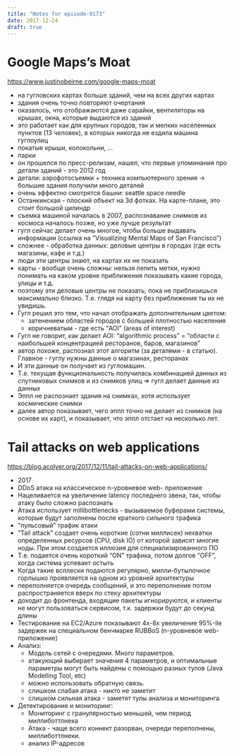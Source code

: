 ```yaml
---
title: "Notes for episode-0173"
date: 2017-12-24
draft: true
---
```


# Google Maps’s Moat
https://www.justinobeirne.com/google-maps-moat

- на гугловских картах больше зданий, чем на всех других картах
- здания очень точно повторяют очертания
- оказалось, что отображаются даже сарайки, вентиляторы на крышах, окна, которые выдаются из зданий
- это работает как для крупных городов, так и мелких населенных пунктов (13 человек), в которых никогда не ездила машина гуглоулиц
- покатые крыши, колокольни, …
- парки
- он прошелся по пресс-релизам, нашел, что первые упоминания про детали зданий - это 2012 год
- детали: аэрофотосъемки + техника компьютерного зрения -> большие здания получили много деталей
- очень эффектно смотрятся башни: seattle space needle
- Останкинская - плоский объект на 3d фотках. На карте-плане, это стоит большой цилиндр
- съемка машиной началась в 2007, распознавание снимков из космоса началось позже, но уже лучше результат
- гугл сейчас делает очень многое, чтобы больше выдавать информации (ссылка на “Visualizing Mental Maps of San Francisco”)
- сложнее - обработка данных: деловые центры в городах (где есть магазины, кафе и т.д.)
- люди эти центры знают, на картах их не показать
- карты - вообще очень сложны: нельзя лепить метки, нужно понимать на каком уровне приближения показывать какие города, улицы и т.д.
- поэтому эти деловые центры не показать, пока не приблизишься максимально близко. Т.е. глядя на карту без приближения ты их не увидишь.
- Гугл решил это тем, что начал отображать дополнительным цветом:
    - затенением областей городов с большей плотностью населения
    - коричневатым - где есть “AOI” (areas of interest)
- Гугл не говорит, как делает AOI: “algorithmic process” = “области с наибольшей концентрацией ресторанов, баров, магазинов”
- автор похоже, распознал этот алгоритм (за деталями - в статью). Главное - гуглу нужны данные о магазинах, ресторанах
- И эти данные он получает из гугломашин.
- Т.е. текущая функциональность получилась комбинацией данных из спутниковых снимков и из снимков улиц => гугл делает данные из данных
- Эппл не распознает здания на снимках, хотя использует космические снимки
- далее автор показывает, чего эппл точно не делает из снимков (на основе их карт), и показывает, что эппл отстает на несколько лет.


# Tail attacks on web applications
https://blog.acolyer.org/2017/12/11/tail-attacks-on-web-applications/

- 2017
- DDoS атака на классическое n-уровневое  web- приложение
- Нацеливается на увеличение latency последнего звена, так, чтобы атаку было сложно распознать
- Атака использует millibottlenecks - вызываемое буферами системы, которые будут заполнены после краткого сильного трафика
- “пульсовый” трафик атаки
- “Tail attack” создает очень короткие (сотни миллисек) нехватки определенных ресурсов (CPU, disk IO) от которой зависят многие ноды. При этом создается иллюзия для специализированного ПО
- Т.е. подается очень короткий “ON” трафика, потом долгое “OFF”, когда система успевает остыть
- Когда такие всплески подаются регулярно, милли-бутылочное горлышко проявляется на одном из уровней архитектуры
- переполняется очередь сообщений, и это переполнение потом распространяется вверх по стеку архитектуры
- доходит до фронтенда, входящие пакеты игнорируются, и клиенты не могут пользоваться сервисом, т.к. задержки будут до секунд длины
- Тестирование на EC2/Azure показывают 4x-8x увеличение 95%-ile задержек на специальном бенчмарке RUBBoS (n-уровневое web-приложение)
- Анализ:
    - Модель сетей с очередями. Много параметров.
    - атакующий выбирает значения 4 параметров, и оптимальные параметры могут быть найдены с помощью разных тулов (Java Modelling Tool, etc)
    - можно использовать обратную связь.
    - слишком слабая атака - никто не заметит
    - слишком сильная атака - заметят тулы анализа и мониторинга
- Детектирование и мониторинг:
    - Мониторинг с гранулярностью меньшей, чем период миллиботтлнека
    - Атака - чаще всего коннект разорван, очереди переполнены, миллиботтлнеки.
    - анализ IP-адресов

